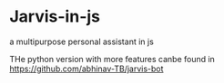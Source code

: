 # Jarvis-in-js
a multipurpose personal assistant in js

THe python version with more features canbe found in https://github.com/abhinav-TB/jarvis-bot
